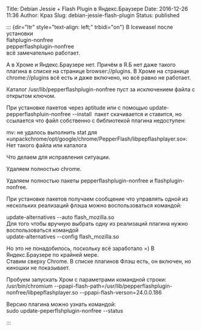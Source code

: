 Title: Debian Jessie + Flash Plugin в Яндекс.Браузере
Date: 2016-12-26 11:36
Author: Краз
Slug: debian-jessie-flash-plugin
Status: published

::: {dir="ltr" style="text-align: left;" trbidi="on"}
В Iceweasel после установки  
flahplugin-nonfree  
pepperflashplugin-nonfree  
всё замечательно работает.  
  
А в Хроме и Яндекс.Браузере нет. Причём в Я.Б нет даже такого плагина в списке на странице browser://plugins. В Хроме на странице chrome://plugins всё есть и даже включено, но всё равно не работает.  
  
Каталог /usr/lib/pepperflashplugin-nonfree пуст за исключением файла с открытом ключом.  
  
При установке пакетов через aptitude или с помощью update-pepperflashpluin-nonfree --install  пакет скачивается и ставится, но ссылается что файл собственно с библиотекой плагина недоступен:  
  
mv: не удалось выполнить stat для «unpackchrome/opt/google/chrome/PepperFlash/libpepflashplayer.so»: Нет такого файла или каталога  

<div>

  

</div>

<div>

Что делаем для исправления ситуации.

</div>

<div>

  

</div>

<div>

Удаляем полностью chrome.

</div>

<div>

Удаляем полностью пакеты pepperflashplugin-nonfree и flashplugin-nonfree.

</div>

<div>

  

</div>

<div>

При установке пакетов получаем сообщение что управлять одной из нескольких реализаций флэша можно воспользоваться командой:

</div>

update-alternatives --auto flash\_mozilla.so  
Для того чтобы вручную выбрать одну из реализаций плагина нужно воспользоваться командой  
update-alternatives --config flash\_mozilla.so  
  
Но это не понадобилось, поскольку всё заработало =) В Яндекс.Браузере по крайней мере.  
Ставим сверху Chrome. В списке плагинов Флэш есть, он включен, но киношки не показывает.  
  
Пробуем запускать Хром с параметрами командной строки:  
/usr/bin/chromium --ppapi-flash-path=/usr/lib/pepperflashplugin-nonfree/libpepflashplayer.so --ppapi-flash-verson=24.0.0.186  
  
Версию плагина можно узнать командой:  
sudo update-peperflshplugin-nonfree --status  
  
  
:::

